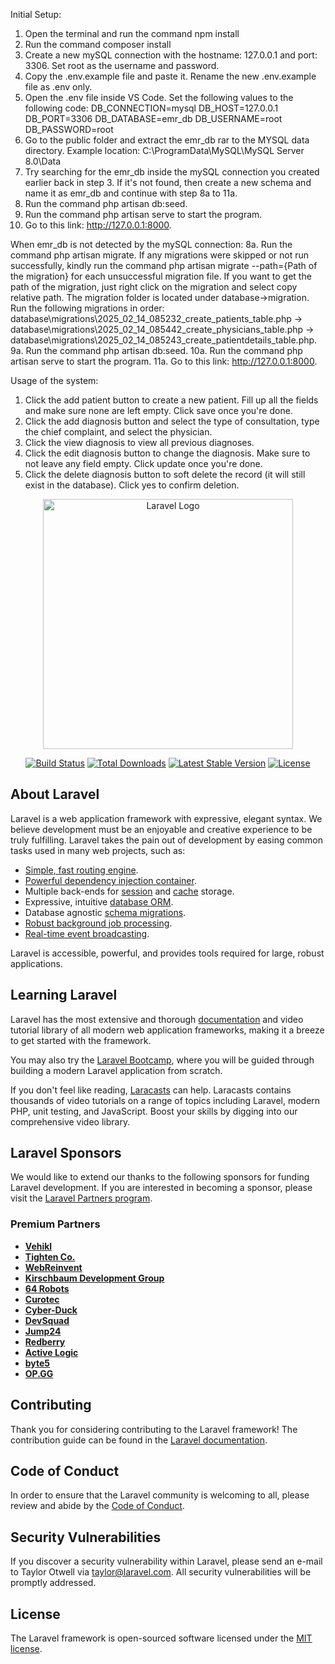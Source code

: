 Initial Setup:

1. Open the terminal and run the command npm install
2. Run the command composer install
3. Create a new mySQL connection with the hostname: 127.0.0.1 and port: 3306. Set root as the username and password.
4. Copy the .env.example file and paste it. Rename the new .env.example file as .env only.
5. Open the .env file inside VS Code. Set the following values to the following code:
    DB_CONNECTION=mysql
    DB_HOST=127.0.0.1
    DB_PORT=3306
    DB_DATABASE=emr_db
    DB_USERNAME=root
    DB_PASSWORD=root
6. Go to the public folder and extract the emr_db rar to the MYSQL data directory. Example location: C:\ProgramData\MySQL\MySQL Server 8.0\Data
7. Try searching for the emr_db inside the mySQL connection you created earlier back in step 3. If it's not found, then create a new schema and name it as emr_db and continue with step 8a to 11a.
8. Run the command php artisan db:seed.
9. Run the command php artisan serve to start the program.
10. Go to this link: http://127.0.0.1:8000.

When emr_db is not detected by the mySQL connection:
8a. Run the command php artisan migrate. If any migrations were skipped or not run successfully, kindly run the command php artisan migrate --path={Path of the migration} for each unsuccessful migration file. If you want to get the path of the migration, just right click on the migration and select copy relative path. The migration folder is located under database->migration. Run the following migrations in order: database\migrations\2025_02_14_085232_create_patients_table.php -> database\migrations\2025_02_14_085442_create_physicians_table.php -> database\migrations\2025_02_14_085243_create_patientdetails_table.php.
9a. Run the command php artisan db:seed.
10a. Run the command php artisan serve to start the program.
11a. Go to this link: http://127.0.0.1:8000.

Usage of the system:
1. Click the add patient button to create a new patient. Fill up all the fields and make sure none are left empty. Click save once you're done.
2. Click the add diagnosis button and select the type of consultation, type the chief complaint, and select the physician.
3. Click the view diagnosis to view all previous diagnoses.
4. Click the edit diagnosis button to change the diagnosis. Make sure to not leave any field empty. Click update once you're done.
5. Click the delete diagnosis button to soft delete the record (it will still exist in the database). Click yes to confirm deletion. 

<p align="center"><a href="https://laravel.com" target="_blank"><img src="https://raw.githubusercontent.com/laravel/art/master/logo-lockup/5%20SVG/2%20CMYK/1%20Full%20Color/laravel-logolockup-cmyk-red.svg" width="400" alt="Laravel Logo"></a></p>

<p align="center">
<a href="https://github.com/laravel/framework/actions"><img src="https://github.com/laravel/framework/workflows/tests/badge.svg" alt="Build Status"></a>
<a href="https://packagist.org/packages/laravel/framework"><img src="https://img.shields.io/packagist/dt/laravel/framework" alt="Total Downloads"></a>
<a href="https://packagist.org/packages/laravel/framework"><img src="https://img.shields.io/packagist/v/laravel/framework" alt="Latest Stable Version"></a>
<a href="https://packagist.org/packages/laravel/framework"><img src="https://img.shields.io/packagist/l/laravel/framework" alt="License"></a>
</p>

## About Laravel

Laravel is a web application framework with expressive, elegant syntax. We believe development must be an enjoyable and creative experience to be truly fulfilling. Laravel takes the pain out of development by easing common tasks used in many web projects, such as:

- [Simple, fast routing engine](https://laravel.com/docs/routing).
- [Powerful dependency injection container](https://laravel.com/docs/container).
- Multiple back-ends for [session](https://laravel.com/docs/session) and [cache](https://laravel.com/docs/cache) storage.
- Expressive, intuitive [database ORM](https://laravel.com/docs/eloquent).
- Database agnostic [schema migrations](https://laravel.com/docs/migrations).
- [Robust background job processing](https://laravel.com/docs/queues).
- [Real-time event broadcasting](https://laravel.com/docs/broadcasting).

Laravel is accessible, powerful, and provides tools required for large, robust applications.

## Learning Laravel

Laravel has the most extensive and thorough [documentation](https://laravel.com/docs) and video tutorial library of all modern web application frameworks, making it a breeze to get started with the framework.

You may also try the [Laravel Bootcamp](https://bootcamp.laravel.com), where you will be guided through building a modern Laravel application from scratch.

If you don't feel like reading, [Laracasts](https://laracasts.com) can help. Laracasts contains thousands of video tutorials on a range of topics including Laravel, modern PHP, unit testing, and JavaScript. Boost your skills by digging into our comprehensive video library.

## Laravel Sponsors

We would like to extend our thanks to the following sponsors for funding Laravel development. If you are interested in becoming a sponsor, please visit the [Laravel Partners program](https://partners.laravel.com).

### Premium Partners

- **[Vehikl](https://vehikl.com/)**
- **[Tighten Co.](https://tighten.co)**
- **[WebReinvent](https://webreinvent.com/)**
- **[Kirschbaum Development Group](https://kirschbaumdevelopment.com)**
- **[64 Robots](https://64robots.com)**
- **[Curotec](https://www.curotec.com/services/technologies/laravel/)**
- **[Cyber-Duck](https://cyber-duck.co.uk)**
- **[DevSquad](https://devsquad.com/hire-laravel-developers)**
- **[Jump24](https://jump24.co.uk)**
- **[Redberry](https://redberry.international/laravel/)**
- **[Active Logic](https://activelogic.com)**
- **[byte5](https://byte5.de)**
- **[OP.GG](https://op.gg)**

## Contributing

Thank you for considering contributing to the Laravel framework! The contribution guide can be found in the [Laravel documentation](https://laravel.com/docs/contributions).

## Code of Conduct

In order to ensure that the Laravel community is welcoming to all, please review and abide by the [Code of Conduct](https://laravel.com/docs/contributions#code-of-conduct).

## Security Vulnerabilities

If you discover a security vulnerability within Laravel, please send an e-mail to Taylor Otwell via [taylor@laravel.com](mailto:taylor@laravel.com). All security vulnerabilities will be promptly addressed.

## License

The Laravel framework is open-sourced software licensed under the [MIT license](https://opensource.org/licenses/MIT).
